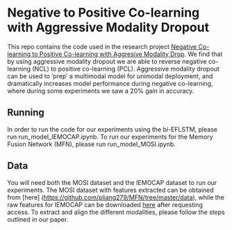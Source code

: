 # Negative to Positive Co-learning with Aggressive Modality Dropout

This repo contains the code used in the research project [Negative Co-learning to Positive Co-learning with Aggresive Modality Drop](https://drive.google.com/file/d/1bwqcazWJhACQkEVYfpYC_pG_IeetzBvR/view). 
We find that by using aggressive modality
dropout we are able to reverse negative
co-learning (NCL) to positive co-learning
(PCL). Aggressive modality dropout can
be used to ’prep’ a multimodal model for
unimodal deployment, and dramatically increases model performance during negative co-learning, where during some experiments we saw a 20% gain in accuracy.

## Running 
In order to run the code for our experiments using the bi-EFLSTM, please run run_model_IEMOCAP.ipynb. To run our experiments for the Memory Fusion Network (MFN), please run run_model_MOSI.ipynb.

## Data
You will need both the MOSI dataset and the IEMOCAP dataset to run our experiments. The MOSI dataset with features extracted can be obtained from [here] (https://github.com/pliang279/MFN/tree/master/data), while the raw features for IEMOCAP can be downloaded [here](https://sail.usc.edu/iemocap/) after requesting access. To extract and align the different modalities, please follow the steps outlined in our paper.  
